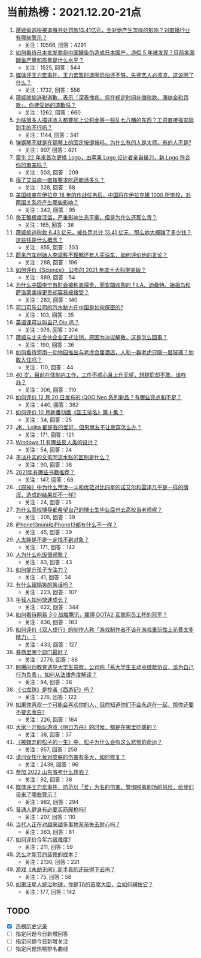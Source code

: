 # 当前热榜：2021.12.20-21点
1. [薇娅偷逃税被追缴并处罚款13.41亿元，会对她产生怎样的影响？对直播行业有哪些警示？](https://www.zhihu.com/question/507313191)
    * 关注：10566, 回答：4291
2. [如何看待日本批发商将中国鳗鱼伪造成日本国产，造假 5 年被发现？目前各国鳗鱼产量和质量是什么水平？](https://www.zhihu.com/question/507107326)
    * 关注：1525, 回答：544
3. [媒体评王力宏事件，王力宏暂时退圈恐怕还不够，失德艺人必须凉，这说明了什么？](https://www.zhihu.com/question/507294485)
    * 关注：1732, 回答：556
4. [薇娅就偷逃税道歉，表示「深表愧疚，将在规定时间补缴税款、滞纳金和罚款」，你接受她的道歉吗？](https://www.zhihu.com/question/507344039)
    * 关注：1262, 回答：660
5. [为啥很多人描述收入都要加上公积金等一些乱七八糟的东西？工资直接报实际到手的不行吗？](https://www.zhihu.com/question/506113303)
    * 关注：1144, 回答：341
6. [弹钢琴不就是在钢琴上的固定按键按吗，为什么有的人是大师，有的人不是?](https://www.zhihu.com/question/454403322)
    * 关注：907, 回答：421
7. [蒙牛 22 年来首次更换 Logo，由苹果 Logo 设计者亲自操刀，新 Logo 符合你的审美吗？](https://www.zhihu.com/question/506911364)
    * 关注：503, 回答：209
8. [得了艾滋病一直按要求吃药能活多久？](https://www.zhihu.com/question/503459231)
    * 关注：328, 回答：68
9. [美国结束在伊拉克 18 年的作战任务后，中国将在伊拉克建 1000 所学校，对两国关系将产生哪些影响？](https://www.zhihu.com/question/507258326)
    * 关注：342, 回答：95
10. [帝王蟹极度泛滥，严重影响生态平衡，但是为什么还那么贵？](https://www.zhihu.com/question/49207776)
    * 关注：165, 回答：36
11. [薇娅偷逃税款 6.43 亿元，被处罚共计 13.41 亿元，那么她大概赚了多少钱？这些钱是什么概念？](https://www.zhihu.com/question/507319353)
    * 关注：855, 回答：303
12. [蔚来汽车创始人李斌称不理解还有人买油车，如何评价他的言论？](https://www.zhihu.com/question/507211888)
    * 关注：288, 回答：196
13. [如何评价《Science》 公布的 2021 年度十大科学突破？](https://www.zhihu.com/question/506670500)
    * 关注：889, 回答：54
14. [为什么中国李宁有时会被称卖得贵，而安踏收购的 FILA、迪桑特、始祖鸟和萨洛蒙卖得更贵却容易被接受？](https://www.zhihu.com/question/476496429)
    * 关注：282, 回答：140
15. [可口可乐公司的汽水秘方在中国是如何保密的?](https://www.zhihu.com/question/477754936)
    * 关注：103, 回答：35
16. [英语课可以叫自己 Dio 吗？](https://www.zhihu.com/question/425723941)
    * 关注：976, 回答：304
17. [薇娅与丈夫合伙企业正式注销，原因为决议解散，这是怎么回事？](https://www.zhihu.com/question/504075624)
    * 关注：190, 回答：36
18. [如何看待河南一动物园推出与老虎合居酒店，人和一群老虎只隔一层玻璃？你敢入住吗？](https://www.zhihu.com/question/507127047)
    * 关注：110, 回答：44
19. [40 岁，目前在体制内工作，工作不顺心且上升无望，想辞职却不敢，该咋办？](https://www.zhihu.com/question/493715821)
    * 关注：306, 回答：110
20. [如何评价 12 月 20 日发布的 iQOO Neo 系列新品？有哪些亮点和不足？](https://www.zhihu.com/question/507236870)
    * 关注：440, 回答：382
21. [如何评价 10 月新番动画《国王排名》第十集？](https://www.zhihu.com/question/506433890)
    * 关注：34, 回答：25
22. [JK、Lolita 都是我的爱好，但男朋友不让我穿怎么办？](https://www.zhihu.com/question/506267545)
    * 关注：171, 回答：121
23. [Windows 11 有哪些反人类的设计？](https://www.zhihu.com/question/506338084)
    * 关注：54, 回答：24
24. [平淡朴实的文笔同流水账的区别是什么？](https://www.zhihu.com/question/318699172)
    * 关注：90, 回答：38
25. [2021年有哪些书籍推荐？](https://www.zhihu.com/question/504143664)
    * 关注：147, 回答：68
26. [《原神》中为什么荒泷一斗和优菈对比四星的诺艾尔和雷泽几乎是一样的情况，造成的结果却不一样?](https://www.zhihu.com/question/506594423)
    * 关注：24, 回答：25
27. [为什么高校博导都希望自己的博士生毕业后也去高校当老师呢？](https://www.zhihu.com/question/500367870)
    * 关注：205, 回答：39
28. [iPhone13mini和iPhone13都有什么不一样？](https://www.zhihu.com/question/492003450)
    * 关注：45, 回答：39
29. [人太胖是不是一定找不到对象？](https://www.zhihu.com/question/506051605)
    * 关注：171, 回答：142
30. [人为什么吃饭很频繁？](https://www.zhihu.com/question/505941178)
    * 关注：83, 回答：43
31. [如何提升孩子专注力？](https://www.zhihu.com/question/506205901)
    * 关注：41, 回答：34
32. [有什么超搞笑的笑话吗？](https://www.zhihu.com/question/484599800)
    * 关注：223, 回答：107
33. [年轻人如何快速成长？](https://www.zhihu.com/question/297790180)
    * 关注：622, 回答：344
34. [如何看待网易 3:0 战胜腾讯，赢得 DOTA2 互联网员工杯的冠军？](https://www.zhihu.com/question/507175528)
    * 关注：836, 回答：183
35. [如何评价《双人成行》的制作人称「游戏制作者不该在游戏重玩性上花费太多精力」？](https://www.zhihu.com/question/453186497)
    * 关注：433, 回答：127
36. [券商里哪个部门最好？](https://www.zhihu.com/question/282918151)
    * 关注：2776, 回答：88
37. [网曝闪创教育诱导大学生贷款，公司称「系大学生主动点借款协议，该为自己行为负责」，如何从法律角度解读？](https://www.zhihu.com/question/507287137)
    * 关注：84, 回答：36
38. [《七龙珠》是抄袭《西游记》吗？](https://www.zhihu.com/question/30995218)
    * 关注：276, 回答：122
39. [如果你喜欢一个可能会喜欢你的人，但你知道你们不会永远在一起，那你还要不要去表白?](https://www.zhihu.com/question/506433961)
    * 关注：226, 回答：184
40. [大家一开始玩游戏《明日方舟》的时候，都是在哪里吃瘪的？](https://www.zhihu.com/question/502376831)
    * 关注：38, 回答：37
41. [《被嫌弃的松子的一生》中，松子为什么会有这么悲惨的命运？](https://www.zhihu.com/question/54187608)
    * 关注：957, 回答：258
42. [请问女性化妆对皮肤的伤害有多大，如何修复？](https://www.zhihu.com/question/38960771)
    * 关注：2439, 回答：96
43. [参加 2022 山东省考什么体验？](https://www.zhihu.com/question/507065339)
    * 关注：92, 回答：38
44. [媒体评王力宏事件，防范以「爱」为名的伤害，警惕脱离职场的风险，给我们带来了哪些警示？](https://www.zhihu.com/question/507234128)
    * 关注：982, 回答：294
45. [普通人健身有必要买筋膜枪吗?](https://www.zhihu.com/question/360530311)
    * 关注：207, 回答：110
46. [当代人正在对越来越多事物渐渐失去耐心吗？](https://www.zhihu.com/question/505076699)
    * 关注：363, 回答：81
47. [如何评价今年六级难度?](https://www.zhihu.com/question/506953994)
    * 关注：211, 回答：59
48. [怎么才能节约装修的成本？](https://www.zhihu.com/question/446865075)
    * 关注：2130, 回答：221
49. [游戏《永劫无间》新手真的还玩得下去吗？](https://www.zhihu.com/question/491620219)
    * 关注：75, 回答：58
50. [如果汪星人统治地球，你是TA的首席大臣，会如何辅佐它？](https://www.zhihu.com/question/506642198)
    * 关注：177, 回答：142
## TODO
* [x] [热榜历史记录](hot_history/AllHot.md)
* [ ] 指定问题今日新增回答
* [ ] 指定问题今日新增关注
* [ ] 指定问题热榜排名曲线
